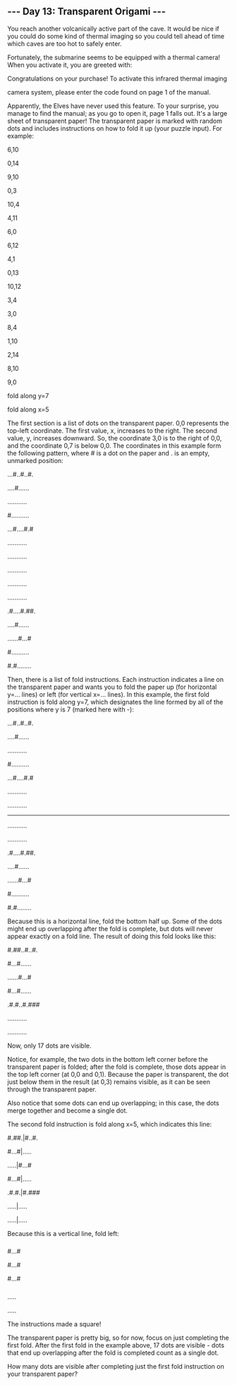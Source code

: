 ## --- Day 13: Transparent Origami ---

You reach another volcanically active part of the cave. It would be nice if you could do some kind of thermal imaging so you could tell ahead of time which caves are too hot to safely enter.



Fortunately, the submarine seems to be equipped with a thermal camera! When you activate it, you are greeted with:



Congratulations on your purchase! To activate this infrared thermal imaging

camera system, please enter the code found on page 1 of the manual.

Apparently, the Elves have never used this feature. To your surprise, you manage to find the manual; as you go to open it, page 1 falls out. It's a large sheet of transparent paper! The transparent paper is marked with random dots and includes instructions on how to fold it up (your puzzle input). For example:



6,10

0,14

9,10

0,3

10,4

4,11

6,0

6,12

4,1

0,13

10,12

3,4

3,0

8,4

1,10

2,14

8,10

9,0



fold along y=7

fold along x=5

The first section is a list of dots on the transparent paper. 0,0 represents the top-left coordinate. The first value, x, increases to the right. The second value, y, increases downward. So, the coordinate 3,0 is to the right of 0,0, and the coordinate 0,7 is below 0,0. The coordinates in this example form the following pattern, where # is a dot on the paper and . is an empty, unmarked position:



...#..#..#.

....#......

...........

#..........

...#....#.#

...........

...........

...........

...........

...........

.#....#.##.

....#......

......#...#

#..........

#.#........

Then, there is a list of fold instructions. Each instruction indicates a line on the transparent paper and wants you to fold the paper up (for horizontal y=... lines) or left (for vertical x=... lines). In this example, the first fold instruction is fold along y=7, which designates the line formed by all of the positions where y is 7 (marked here with -):



...#..#..#.

....#......

...........

#..........

...#....#.#

...........

...........

-----------

...........

...........

.#....#.##.

....#......

......#...#

#..........

#.#........

Because this is a horizontal line, fold the bottom half up. Some of the dots might end up overlapping after the fold is complete, but dots will never appear exactly on a fold line. The result of doing this fold looks like this:



#.##..#..#.

#...#......

......#...#

#...#......

.#.#..#.###

...........

...........

Now, only 17 dots are visible.



Notice, for example, the two dots in the bottom left corner before the transparent paper is folded; after the fold is complete, those dots appear in the top left corner (at 0,0 and 0,1). Because the paper is transparent, the dot just below them in the result (at 0,3) remains visible, as it can be seen through the transparent paper.



Also notice that some dots can end up overlapping; in this case, the dots merge together and become a single dot.



The second fold instruction is fold along x=5, which indicates this line:



#.##.|#..#.

#...#|.....

.....|#...#

#...#|.....

.#.#.|#.###

.....|.....

.....|.....

Because this is a vertical line, fold left:



#####

#...#

#...#

#...#

#####

.....

.....

The instructions made a square!



The transparent paper is pretty big, so for now, focus on just completing the first fold. After the first fold in the example above, 17 dots are visible - dots that end up overlapping after the fold is completed count as a single dot.



How many dots are visible after completing just the first fold instruction on your transparent paper?